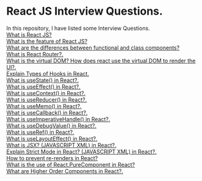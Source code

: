 # React JS Interview Questions.
In this repository, I have listed some Interview Questions. <br />
[What is React JS?](https://en.wikipedia.org/wiki/Object-relational_mapping)   <br />
[What is the feature of React JS?](https://en.wikipedia.org/wiki/Object-relational_mapping)  <br />
[What are the differences between functional and class components?](https://en.wikipedia.org/wiki/Object-relational_mapping)  <br />
[What is React Router?.](https://en.wikipedia.org/wiki/Object-relational_mapping)  <br />
[What is the virtual DOM? How does react use the virtual DOM to render the UI?.](https://en.wikipedia.org/wiki/Object-relational_mapping)  <br />
[Explain Types of Hooks in React.](https://en.wikipedia.org/wiki/Object-relational_mapping)  <br />
[What is useState() in React?.](https://en.wikipedia.org/wiki/Object-relational_mapping)  <br />
[What is useEffect() in React?.](https://en.wikipedia.org/wiki/Object-relational_mapping)  <br />
[What is useContext() in React?.](https://en.wikipedia.org/wiki/Object-relational_mapping)  <br />
[What is useReducer() in React?.](https://en.wikipedia.org/wiki/Object-relational_mapping)  <br />
[What is useMemo() in React?.](https://en.wikipedia.org/wiki/Object-relational_mapping)  <br />
[What is useCallback() in React?.](https://en.wikipedia.org/wiki/Object-relational_mapping)  <br />
[What is useImperativeHandle() in React?.](https://en.wikipedia.org/wiki/Object-relational_mapping)  <br />
[What is useDebugValue() in React?.](https://en.wikipedia.org/wiki/Object-relational_mapping)  <br />
[What is useRef() in React?.](https://en.wikipedia.org/wiki/Object-relational_mapping)  <br />
[What is useLayoutEffect() in React?.](https://en.wikipedia.org/wiki/Object-relational_mapping)  <br />
[What is JSX? (JAVASCRIPT XML) in React?.](https://en.wikipedia.org/wiki/Object-relational_mapping)  <br />
[Explain Strict Mode in React? (JAVASCRIPT XML) in React?.](https://en.wikipedia.org/wiki/Object-relational_mapping)  <br />
[How to prevent re-renders in React?](https://en.wikipedia.org/wiki/Object-relational_mapping)  <br />
[What is the use of React.PureComponent in React?](https://en.wikipedia.org/wiki/Object-relational_mapping)  <br />
[What are Higher Order Components in React?.](https://en.wikipedia.org/wiki/Object-relational_mapping)  <br />

